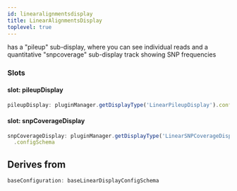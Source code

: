 ```yaml
---
id: linearalignmentsdisplay
title: LinearAlignmentsDisplay
toplevel: true
---
```


has a "pileup" sub-display, where you can see individual reads and a
quantitative "snpcoverage" sub-display track showing SNP frequencies

### Slots

#### slot: pileupDisplay

```js
pileupDisplay: pluginManager.getDisplayType('LinearPileupDisplay').configSchema
```

#### slot: snpCoverageDisplay

```js
snpCoverageDisplay: pluginManager.getDisplayType('LinearSNPCoverageDisplay')
  .configSchema
```

## Derives from

```js
baseConfiguration: baseLinearDisplayConfigSchema
```
